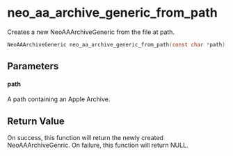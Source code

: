 # neo_aa_archive_generic_from_path
Creates a new NeoAAArchiveGeneric from the file at path.

```c
NeoAAArchiveGeneric neo_aa_archive_generic_from_path(const char *path);
```

## Parameters

#### path

A path containing an Apple Archive.

## Return Value

On success, this function will return the newly created NeoAAArchiveGenric. On failure, this function will return NULL.
